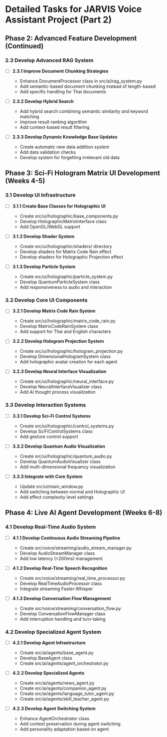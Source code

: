 # Detailed Tasks for JARVIS Voice Assistant Project (Part 2)

## Phase 2: Advanced Feature Development (Continued)

### 2.3 Develop Advanced RAG System
- [ ] **2.3.1 Improve Document Chunking Strategies**
  - Enhance DocumentProcessor class in src/ai/rag_system.py
  - Add semantic-based document chunking instead of length-based
  - Add specific handling for Thai documents

- [ ] **2.3.2 Develop Hybrid Search**
  - Add hybrid search combining semantic similarity and keyword matching
  - Improve result ranking algorithm
  - Add context-based result filtering

- [ ] **2.3.3 Develop Dynamic Knowledge Base Updates**
  - Create automatic new data addition system
  - Add data validation checks
  - Develop system for forgetting irrelevant old data

## Phase 3: Sci-Fi Hologram Matrix UI Development (Weeks 4-5)

### 3.1 Develop UI Infrastructure
- [ ] **3.1.1 Create Base Classes for Holographic UI**
  - Create src/ui/holographic/base_components.py
  - Develop HolographicMatrixInterface class
  - Add OpenGL/WebGL support

- [ ] **3.1.2 Develop Shader System**
  - Create src/ui/holographic/shaders/ directory
  - Develop shaders for Matrix Code Rain effect
  - Develop shaders for Holographic Projection effect

- [ ] **3.1.3 Develop Particle System**
  - Create src/ui/holographic/particle_system.py
  - Develop QuantumParticleSystem class
  - Add responsiveness to audio and interaction

### 3.2 Develop Core UI Components
- [ ] **3.2.1 Develop Matrix Code Rain System**
  - Create src/ui/holographic/matrix_code_rain.py
  - Develop MatrixCodeRainSystem class
  - Add support for Thai and English characters

- [ ] **3.2.2 Develop Hologram Projection System**
  - Create src/ui/holographic/hologram_projection.py
  - Develop DimensionalHologramSystem class
  - Add holographic avatar creation for each agent

- [ ] **3.2.3 Develop Neural Interface Visualization**
  - Create src/ui/holographic/neural_interface.py
  - Develop NeuralInterfaceVisualizer class
  - Add AI thought process visualization

### 3.3 Develop Interaction Systems
- [ ] **3.3.1 Develop Sci-Fi Control Systems**
  - Create src/ui/holographic/control_systems.py
  - Develop SciFiControlSystems class
  - Add gesture control support

- [ ] **3.3.2 Develop Quantum Audio Visualization**
  - Create src/ui/holographic/quantum_audio.py
  - Develop QuantumAudioVisualizer class
  - Add multi-dimensional frequency visualization

- [ ] **3.3.3 Integrate with Core System**
  - Update src/ui/main_window.py
  - Add switching between normal and Holographic UI
  - Add effect complexity level settings

## Phase 4: Live AI Agent Development (Weeks 6-8)

### 4.1 Develop Real-Time Audio System
- [ ] **4.1.1 Develop Continuous Audio Streaming Pipeline**
  - Create src/voice/streaming/audio_stream_manager.py
  - Develop AudioStreamManager class
  - Add low latency (<200ms) management

- [ ] **4.1.2 Develop Real-Time Speech Recognition**
  - Create src/voice/streaming/real_time_processor.py
  - Develop RealTimeAudioProcessor class
  - Integrate streaming Faster-Whisper

- [ ] **4.1.3 Develop Conversation Flow Management**
  - Create src/voice/streaming/conversation_flow.py
  - Develop ConversationFlowManager class
  - Add interruption handling and turn-taking

### 4.2 Develop Specialized Agent System
- [ ] **4.2.1 Develop Agent Infrastructure**
  - Create src/ai/agents/base_agent.py
  - Develop BaseAgent class
  - Create src/ai/agents/agent_orchestrator.py

- [ ] **4.2.2 Develop Specialized Agents**
  - Create src/ai/agents/news_agent.py
  - Create src/ai/agents/companion_agent.py
  - Create src/ai/agents/language_tutor_agent.py
  - Create src/ai/agents/skill_teacher_agent.py

- [ ] **4.2.3 Develop Agent Switching System**
  - Enhance AgentOrchestrator class
  - Add context preservation during agent switching
  - Add personality adaptation based on agent